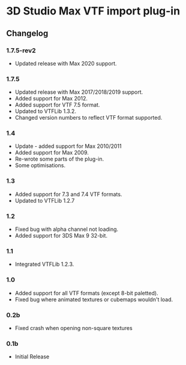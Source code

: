# 3D Studio Max VTF import plug-in

## Changelog

### 1.7.5-rev2
* Updated release with Max 2020 support.

### 1.7.5
* Updated release with Max 2017/2018/2019 support.
* Added support for Max 2012.
* Added support for VTF 7.5 format.
* Updated to VTFLib 1.3.2.        
* Changed version numbers to reflect VTF format supported.        

### 1.4
* Update - added support for Max 2010/2011
* Added support for Max 2009.
* Re-wrote some parts of the plug-in.
* Some optimisations.

### 1.3
* Added support for 7.3 and 7.4 VTF formats.
* Updated to VTFLib 1.2.7

### 1.2
* Fixed bug with alpha channel not loading.
* Added support for 3DS Max 9 32-bit.

### 1.1
* Integrated VTFLib 1.2.3.	

### 1.0
* Added support for all VTF formats (except 8-bit paletted).
* Fixed bug where animated textures or cubemaps wouldn't load.

### 0.2b
* Fixed crash when opening non-square textures

### 0.1b
* Initial Release
